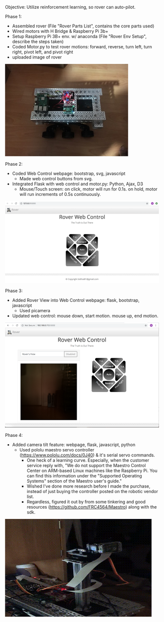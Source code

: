 Objective: Utilize reinforcement learning, so rover can auto-pilot.

Phase 1:
* Assembled rover (File "Rover Parts List", contains the core parts used)
* Wired motors with H Bridge & Raspberry Pi 3b+
* Setup Raspberry Pi 3B+ env. w/ anaconda (File "Rover Env Setup", describe the steps taken)
* Coded Motor.py to test rover motions: forward, reverse, turn left, turn right, pivot left, and pivot right
* uploaded image of rover

![Rover](images/rover_phase_1.JPG)

Phase 2:
* Coded Web Control webpage: bootstrap, svg, javascript
  - Made web control buttons from svg. 
* Integrated Flask with web control and motor.py: Python, Ajax, D3
  - Mouse/Touch screen: on click, motor will run for 0.1s. on hold, motor will run increments of 0.5s continuously.

![webControl](images/web_control.jpg)

Phase 3:
* Added Rover View into Web Control webpage: flask, bootstrap, javascript
  - Used picamera
* Updated web control: mouse down, start motion. mouse up, end motion.

![webControl](images/rover_view.jpg)

Phase 4:
* Added camera tilt feature: webpage, flask, javascript, python
  - Used pololu maestro servo controller (https://www.pololu.com/docs/0J40)  & it's serial servo commands.
    - One heck of a learning curve. Especially, when the customer service reply with, "We do not support the Maestro Control Center on ARM-based Linux machines like the Raspberry Pi.  You can find this information under the "Supported Operating Systems" section of the Maestro user's guide."  
    - Wished I've done more research before I made the purchase, instead of just buying the controller posted on the robotic vendor list.
    - Regardless, figured it out by from some tinkering and good resources (https://github.com/FRC4564/Maestro) along with the sdk.

![webControl](images/camera_tilting.gif)
